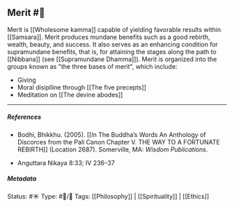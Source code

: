 ## Merit #🧠 

Merit is [[Wholesome kamma]] capable of yielding favorable results within [[Samsara]]. Merit produces mundane benefits such as a good rebirth, wealth, beauty, and success. It also serves as an enhancing condition for supramundane benefits, that is, for attaining the stages along the path to [[Nibbana]] (see [[Supramundane Dhamma]]). Merit is organized into the groups known as "the three bases of merit", which include:

- Giving 
- Moral disiplline through [[The five precepts]]
- Meditation on [[The devine abodes]]

___

##### References

- Bodhi, Bhikkhu. (2005). [[In The Buddha’s Words An Anthology of Discorces from the Pali Canon Chapter V. THE WAY TO A FORTUNATE REBIRTH]] (Location 2687). Somerville, MA: _Wisdom Publications_.

- Anguttara Nikaya 8:33; IV 236–37

##### Metadata
Status:  #☀️ 
Type: #🔵/🔵 
Tags: [[Philosophy]] | [[Spirituality]] | [[Ethics]]
